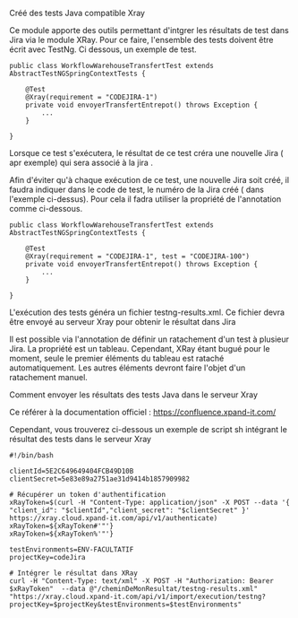 Créé des tests Java compatible Xray

 Ce module apporte des outils permettant d'intgrer les résultats de test dans Jira via le module XRay.
 Pour ce faire, l'ensemble des tests doivent être écrit avec TestNg.
 Ci dessous, un exemple de test.

```
public class WorkflowWarehouseTransfertTest extends AbstractTestNGSpringContextTests {

    @Test
    @Xray(requirement = "CODEJIRA-1")
    private void envoyerTransfertEntrepot() throws Exception {
        ...
    }

}
```

 Lorsque ce test s'exécutera, le résultat de ce test créra une nouvelle Jira (<CODEJIRA-100> apr exemple) qui sera associé à la jira <CODEJIRA-1>.

 Afin d'éviter qu'à chaque exécution de ce test, une nouvelle Jira soit créé, il faudra indiquer dans le code de test, le numéro de la Jira créé (<CODEJIRA-100> dans l'exemple ci-dessus).
 Pour cela il fadra utiliser la propriété <test> de l'annotation <Xray> comme ci-dessous.


```
public class WorkflowWarehouseTransfertTest extends AbstractTestNGSpringContextTests {

    @Test
    @Xray(requirement = "CODEJIRA-1", test = "CODEJIRA-100")
    private void envoyerTransfertEntrepot() throws Exception {
        ...
    }

}
```

 L'exécution des tests généra un fichier testng-results.xml. Ce fichier devra être envoyé au serveur Xray pour obtenir le résultat dans Jira

 Il est possible via l'annotation <Xray> de définir un ratachement d'un test à plusieur Jira. La propriété <requirement> est un tableau.
 Cependant, XRay étant bugué pour le moment, seule le premier éléments du tableau est rataché automatiquement. Les autres éléments devront faire
 l'objet d'un ratachement manuel.

Comment envoyer les résultats des tests Java dans le serveur Xray

 Ce référer à la documentation officiel : https://confluence.xpand-it.com/

 Cependant, vous trouverez ci-dessous un exemple de script sh intégrant le résultat des tests dans le serveur Xray

```
#!/bin/bash

clientId=5E2C649649404FCB49D10B
clientSecret=5e83e89a2751ae31d9414b1857909982

# Récupérer un token d'authentification
xRayToken=$(curl -H "Content-Type: application/json" -X POST --data '{ "client_id": "$clientId","client_secret": "$clientSecret" }'  https://xray.cloud.xpand-it.com/api/v1/authenticate)
xRayToken=${xRayToken#'"'}
xRayToken=${xRayToken%'"'}

testEnvironments=ENV-FACULTATIF
projectKey=codeJira

# Intégrer le résultat dans XRay
curl -H "Content-Type: text/xml" -X POST -H "Authorization: Bearer $xRayToken"  --data @"/cheminDeMonResultat/testng-results.xml" "https://xray.cloud.xpand-it.com/api/v1/import/execution/testng?projectKey=$projectKey&testEnvironments=$testEnvironments"
```